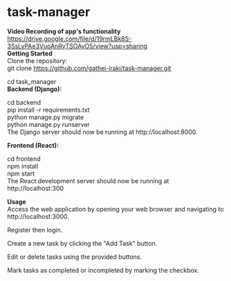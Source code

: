 # task-manager
<b>Video Recording of app's functionality</b><br>
https://drive.google.com/file/d/19rmLBk8S-3SsLyPAe3VuoAnRyTSOAyO5/view?usp=sharing<br>
<b>Getting Started</b> <br>
Clone the repository:<br>
git clone https://github.com/gathei-iraki/task-manager.git<br>

cd task_manager<br>
<b>Backend (Django):</b><br>

cd backend<br>
pip install -r requirements.txt<br>
python manage.py migrate<br>
python manage.py runserver<br>
The Django server should now be running at http://localhost:8000.<br>


<b>Frontend (React):</b><br>

cd frontend<br>
npm install<br>
npm start<br>
The React development server should now be running at http://localhost:300<br>


<b>Usage</b><br>
Access the web application by opening your web browser and navigating to http://localhost:3000.<br>

Register then login.<br>

Create a new task by clicking the "Add Task" button.<br>

Edit or delete tasks using the provided buttons.<br>

Mark tasks as completed or incompleted by marking the checkbox.
